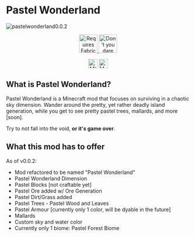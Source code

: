 # Pastel Wonderland

![pastelwonderland0.0.2](https://cdn.discordapp.com/attachments/423432970242752512/804588033377697792/2021-01-28_21.14.49.png )<p align="center">
	<a href="https://www.curseforge.com/minecraft/mc-mods/fabric-api"><img title="Requires Fabric API" height="50" src="https://i.imgur.com/Ol1Tcf8.png"> <a href="https://github.com/devOS-Sanity-Edition/pastelwonderland/issues/29"><img title="Don't you dare ask for Forge." height="50" src="https://cdn.discordapp.com/attachments/789679465064038450/795734908319301682/77kxz8x.png"></img>
</p>

<p align="center"><a href="https://tldrlegal.com/license/mit-license"><img title="MIT Licensed" height="25" src="https://img.shields.io/github/license/devOS-Sanity-Edition/pastelwonderland?style=for-the-badge"></a> <a href="https://techterms.com/definition/java"><img title="Made with Java" height=25 src="https://forthebadge.com/images/badges/made-with-java.svg"></a></img></p>


## What is Pastel Wonderland?
Pastel Wonderland is a Minecraft mod that focuses on surviving in a chaotic sky dimension. Wander around the pretty, yet rather deadly island generation, while you get to see pretty pastel trees, mallards, and more [soon].

Try to not fall into the void, **or it's game over**.

## What this mod has to offer
As of v0.0.2:

- Mod refactored to be named "Pastel Wonderland" 
- Pastel Wonderland Dimension 
- Pastel Blocks [not craftable yet] 
- Pastel Ore added w/ Ore Generation 
- Pastel Dirt/Grass added 
- Pastel Trees - Pastel Wood and Leaves 
- Pastel Armour [currently only 1 color, will be dyable in the future] 
- Mallards 
- Custom sky and water color 
- Currently only 1 biome: Pastel Forest Biome
